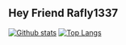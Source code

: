 ## Hey Friend Rafly1337
[![Github stats](https://github-readme-stats.vercel.app/api?username=RandsX&show_icons=true&include_all_commits=true&hide_border=true&bg_color=282A36&icon_color=686868&title_color=57c7ff&text_color=9aedfe&custom_title=My+Github+Stats)](https://github.com/holiq/holiq)
[![Top Langs](https://github-readme-stats.vercel.app/api/top-langs/?username=RandsX&layout=compact&hide_border=true&bg_color=282A36&icon_color=686868&title_color=57c7ff&text_color=9aedfe)](https://github.com/holiq/holiq)

